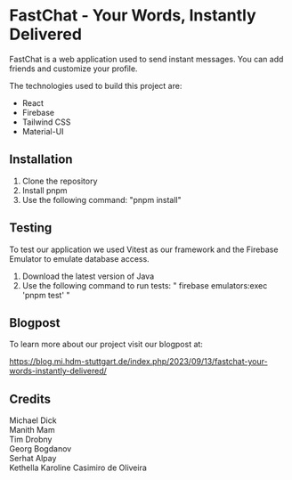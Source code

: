 # FastChat - Your Words, Instantly Delivered

FastChat is a web application used to send instant messages. You can add friends and customize your profile.

The technologies used to build this project are:

- React
- Firebase
- Tailwind CSS
- Material-UI

## Installation

1. Clone the repository
2. Install pnpm
3. Use the following command: "pnpm install"

## Testing

To test our application we used Vitest as our framework and the Firebase Emulator to emulate database access.

1. Download the latest version of Java
2. Use the following command to run tests: " firebase emulators:exec 'pnpm test' "

## Blogpost 

To learn more about our project visit our blogpost at:

https://blog.mi.hdm-stuttgart.de/index.php/2023/09/13/fastchat-your-words-instantly-delivered/ 

## Credits

Michael Dick                         
Manith Mam                           
Tim Drobny                             
Georg Bogdanov  
Serhat Alpay                     
Kethella Karoline Casimiro de Oliveira 
                        

